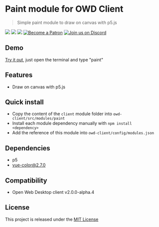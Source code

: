 # Paint module for OWD Client
> Simple paint module to draw on canvas with p5.js

<p>
    <a href="https://github.com/owdproject/owd-client/blob/master/LICENSE"><img src="https://img.shields.io/badge/license-MIT-green.svg" /></a>
    <a href="https://github.com/owdproject/owd-client"><img src="https://img.shields.io/badge/owd-client-3A9CB6" /></a>
    <a href="https://github.com/topics/owd-modules"><img src="https://img.shields.io/badge/owd-modules-888" /></a>
    <a href="https://hacklover.net/patreon"><img src="https://img.shields.io/badge/become-a%20patron-orange" alt="Become a Patron" /></a>
    <a href="https://hacklover.net/discord"><img src="https://img.shields.io/badge/chat-on%20discord-7289da.svg" alt="Join us on Discord" /></a>
</p>

## Demo
[Try it out](https://hacklover.net/client), just open the terminal and type "paint"

## Features
- Draw on canvas with p5.js

## Quick install
- Copy the content of the `client` module folder into `owd-client/src/modules/paint`
- Install each module dependency manually with `npm install <dependency>`
- Add the reference of this module into `owd-client/config/modules.json`

## Dependencies
- p5
- vue-color@2.7.0

## Compatibility
- Open Web Desktop client v2.0.0-alpha.4

## License
This project is released under the [MIT License](LICENSE)